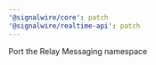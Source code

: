 ```yaml
---
'@signalwire/core': patch
'@signalwire/realtime-api': patch
---
```


Port the Relay Messaging namespace
